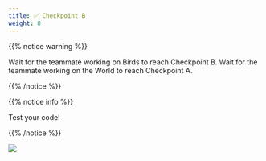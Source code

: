 ```yaml
---
title: ✅ Checkpoint B
weight: 8
---
```


{{% notice warning %}}

Wait for the teammate working on Birds to reach Checkpoint B.
Wait for the teammate working on the World to reach Checkpoint A.

{{% /notice %}}

{{% notice info %}}

Test your code!

{{% /notice %}}

![](../../images/checkpoint2.gif)
